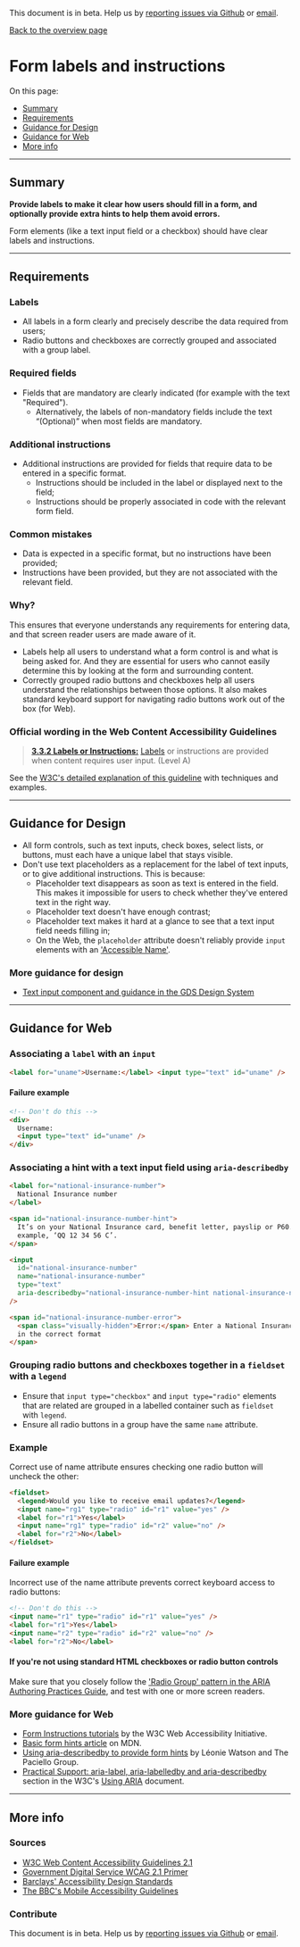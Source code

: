 This document is in beta. Help us by [reporting issues via Github](https://github.com/jfhector/accessibility-guidelines) or [email](mailto:jeanfrancois.hector@googlemail.com).

[Back to the overview page](./../index.html)

# Form labels and instructions

On this page:

- [Summary](#summary)
- [Requirements](#requirements)
- [Guidance for Design](#guidance-for-design)
- [Guidance for Web](#guidance-for-web)
- [More info](#more-info)

---

## Summary

**Provide labels to make it clear how users should fill in a form, and optionally provide extra hints to help them avoid errors.**

Form elements (like a text input field or a checkbox) should have clear labels and instructions.

---

## Requirements

### Labels

- All labels in a form clearly and precisely describe the data required from users;
- Radio buttons and checkboxes are correctly grouped and associated with a group label.

### Required fields

- Fields that are mandatory are clearly indicated (for example with the text "Required").
  - Alternatively, the labels of non-mandatory fields include the text “(Optional)” when most fields are mandatory.

### Additional instructions

- Additional instructions are provided for fields that require data to be entered in a specific format.
  - Instructions should be included in the label or displayed next to the field;
  - Instructions should be properly associated in code with the relevant form field.

### Common mistakes

- Data is expected in a specific format, but no instructions have been provided;
- Instructions have been provided, but they are not associated with the relevant field.

### Why?

This ensures that everyone understands any requirements for entering data, and that screen reader users are made aware of it.

- Labels help all users to understand what a form control is and what is being asked for. And they are essential for users who cannot easily determine this by looking at the form and surrounding content.
- Correctly grouped radio buttons and checkboxes help all users understand the relationships between those options. It also makes standard keyboard support for navigating radio buttons work out of the box (for Web).

### Official wording in the Web Content Accessibility Guidelines

> [**3.3.2 Labels or Instructions:**](https://www.w3.org/TR/UNDERSTANDING-WCAG20/minimize-error-cues.html) [Labels](https://www.w3.org/TR/UNDERSTANDING-WCAG20/minimize-error-cues.html#labeldef) or instructions are provided when content requires user input. (Level A)

See the [W3C's detailed explanation of this guideline](https://www.w3.org/TR/UNDERSTANDING-WCAG20/minimize-error-cues.html) with techniques and examples.

---

## Guidance for Design

- All form controls, such as text inputs, check boxes, select lists, or buttons, must each have a unique label that stays visible.
- Don't use text placeholders as a replacement for the label of text inputs, or to give additional instructions. This is because:
  - Placeholder text disappears as soon as text is entered in the field. This makes it impossible for users to check whether they've entered text in the right way.
  - Placeholder text doesn't have enough contrast;
  - Placeholder text makes it hard at a glance to see that a text input field needs filling in;
  - On the Web, the `placeholder` attribute doesn't reliably provide `input` elements with an ['Accessible Name'](./definitions.md#accessible-name).

### More guidance for design

- [Text input component and guidance in the GDS Design System](https://design-system.service.gov.uk/components/text-input/#hint-text)

---

## Guidance for Web

### Associating a `label` with an `input`

```html
<label for="uname">Username:</label> <input type="text" id="uname" />
```

#### Failure example

```html
<!-- Don't do this -->
<div>
  Username:
  <input type="text" id="uname" />
</div>
```

### Associating a hint with a text input field using `aria-describedby`

```html
<label for="national-insurance-number">
  National Insurance number
</label>

<span id="national-insurance-number-hint">
  It’s on your National Insurance card, benefit letter, payslip or P60. For
  example, ‘QQ 12 34 56 C’.
</span>

<input
  id="national-insurance-number"
  name="national-insurance-number"
  type="text"
  aria-describedby="national-insurance-number-hint national-insurance-number-error"
/>

<span id="national-insurance-number-error">
  <span class="visually-hidden">Error:</span> Enter a National Insurance number
  in the correct format
</span>
```

### Grouping radio buttons and checkboxes together in a `fieldset` with a `legend`

- Ensure that `input type="checkbox"` and `input type="radio"` elements that are related are grouped in a labelled container such as `fieldset` with `legend`.
- Ensure all radio buttons in a group have the same `name` attribute.

### Example

Correct use of name attribute ensures checking one radio button will uncheck the other:

```html
<fieldset>
  <legend>Would you like to receive email updates?</legend>
  <input name="rg1" type="radio" id="r1" value="yes" />
  <label for="r1">Yes</label>
  <input name="rg1" type="radio" id="r2" value="no" />
  <label for="r2">No</label>
</fieldset>
```

#### Failure example

Incorrect use of the name attribute prevents correct keyboard access to radio buttons:

```html
<!-- Don't do this -->
<input name="r1" type="radio" id="r1" value="yes" />
<label for="r1">Yes</label>
<input name="r2" type="radio" id="r2" value="no" />
<label for="r2">No</label>
```

#### If you're not using standard HTML checkboxes or radio button controls

Make sure that you closely follow the ['Radio Group' pattern in the ARIA Authoring Practices Guide](https://www.w3.org/TR/wai-aria-practices-1.1/#radiobutton), and test with one or more screen readers.

### More guidance for Web

- [Form Instructions tutorials](https://www.w3.org/WAI/tutorials/forms/instructions/) by the W3C Web Accessibility Initiative.
- [Basic form hints article](https://developer.mozilla.org/en-US/docs/Web/Accessibility/ARIA/forms/Basic_form_hints) on MDN.
- [Using aria-describedby to provide form hints](https://www.paciellogroup.com/blog/2014/12/using-aria-describedby-to-provide-helpful-form-hints/) by Léonie Watson and The Paciello Group.
- [Practical Support: aria-label, aria-labelledby and aria-describedby](https://www.w3.org/TR/using-aria/#practical-support-aria-label-aria-labelledby-and-aria-describedby) section in the W3C's [Using ARIA](https://www.w3.org/TR/using-aria/) document.

---

## More info

### Sources

- [W3C Web Content Accessibility Guidelines 2.1](https://www.w3.org/TR/WCAG21/)
- [Government Digital Service WCAG 2.1 Primer](https://alphagov.github.io/wcag-primer/)
- [Barclays' Accessibility Design Standards](https://home.barclays/who-we-are/our-suppliers/our-requirements-of-external-suppliers/)
- [The BBC's Mobile Accessibility Guidelines](https://www.bbc.co.uk/guidelines/futuremedia/accessibility/mobile/summary)

### Contribute

This document is in beta. Help us by [reporting issues via Github](https://github.com/jfhector/accessibility-guidelines) or [email](mailto:jeanfrancois.hector@googlemail.com).

